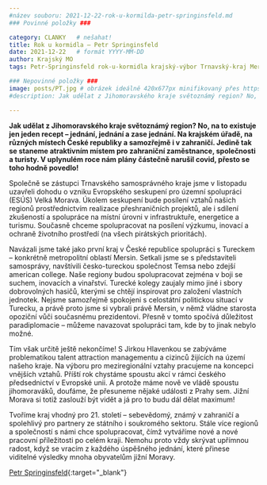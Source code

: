 ```yaml
---
#název souboru: 2021-12-22-rok-u-kormilda-petr-springinsfeld.md
### Povinné položky ###

category: CLANKY   # nešahat!
title: Rok u kormidla – Petr Springinsfeld
date: 2021-12-22   # formát YYYY-MM-DD
author: Krajský MO
tags: Petr-Springinsfeld rok-u-kormidla krajský-výbor Trnavský-kraj Mersin EU # kategorie odděleny mezerami, např. volby zemědělství životní-prostředí piráti (viz https://jihomoravsky.pirati.cz/tags/)

### Nepovinné položky ###
image: posts/PT.jpg # obrázek ideálně 420x677px minifikovaný přes https://tinypng.com/
#description: Jak udělat z Jihomoravského kraje světoznámý region? No, na to existuje jen jeden recept – jednání, jednání a zase jednání. Na krajském úřadě, na různých místech České republiky a samozřejmě i v zahraničí. Jedině tak se staneme atraktivním místem pro zahraniční zaměstnance, společnosti a turisty. V uplynulém roce nám plány částečně narušil covid, přesto se toho hodně povedlo!  

---
```


**Jak udělat z Jihomoravského kraje světoznámý region? No, na to existuje jen jeden recept – jednání, jednání a zase jednání. Na krajském úřadě, na různých místech České republiky a samozřejmě i v zahraničí. Jedině tak se staneme atraktivním místem pro zahraniční zaměstnance, společnosti a turisty. V uplynulém roce nám plány částečně narušil covid, přesto se toho hodně povedlo!**

Společně se zástupci Trnavského samosprávného kraje jsme v listopadu uzavřeli dohodu o vzniku Evropského seskupení pro územní spolupráci (ESÚS) Velká Morava. Úkolem seskupení bude posílení vztahů našich regionů prostřednictvím realizace přeshraničních projektů, ale i sdílení zkušeností a spolupráce na místní úrovni v infrastruktuře, energetice a turismu. Současně chceme spolupracovat na posílení výzkumu, inovací a ochraně životního prostředí (na všech pirátských prioritách). 

Navázali jsme také jako první kraj v České republice spolupráci s Tureckem – konkrétně metropolitní oblastí Mersin. Setkali jsme se s představiteli samosprávy, navštívili česko-tureckou společnost Temsa nebo zdejší american college. Naše regiony budou spolupracovat zejména v boji se suchem, inovacích a vinařství. Turecké kolegy zaujaly mimo jiné i sbory dobrovolných hasičů, kterými se chtějí inspirovat pro založení vlastních jednotek. Nejsme samozřejmě spokojeni s celostátní politickou situací v Turecku, a právě proto jsme si vybrali právě Mersin, v němž vládne starosta opoziční vůči současnému prezidentovi. Přesně v tomto spočívá důležitost paradiplomacie – můžeme navazovat spolupráci tam, kde by to jinak nebylo možné. 
 
Tím však určitě ještě nekončíme! S Jirkou Hlavenkou se zabýváme problematikou talent attraction managementu a cizinců žijících na území našeho kraje. Na výboru pro meziregionální vztahy pracujeme na koncepci vnějších vztahů. Příští rok chystáme spoustu akcí v rámci českého předsednictví v Evropské unii. A protože máme nově ve vládě spoustu jihomoraváků, doufáme, že přesuneme nějaké události z Prahy sem. Jižní Morava si totiž zaslouží být vidět a já pro to budu dál dělat maximum! 
 
Tvoříme kraj vhodný pro 21. století – sebevědomý, známý v zahraničí a spolehlivý pro partnery ze státního i soukromého sektoru. Stále více regionů a společností s námi chce spolupracovat, čímž vytváříme nové a nové pracovní příležitosti po celém kraji. Nemohu proto vždy skrývat upřímnou radost, když se vracím z každého úspěšného jednání, které přinese viditelné výsledky mnoha obyvatelům jižní Moravy. 

 [Petr Springinsfeld](https://jihomoravsky.pirati.cz/lide/petr-springinsfeld/?ltclid=){:target="_blank"} 
